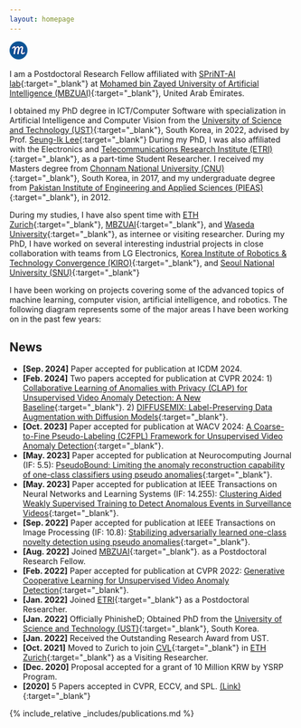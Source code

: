 ```yaml
---
layout: homepage
---
```



![](/assets/img/favicon.png)


I am a Postdoctoral Research Fellow affiliated with [SPriNT-AI lab](https://www.sprintai.org/){:target="_blank"} at [Mohamed bin Zayed University of Artificial Intelligence (MBZUAI)](https://mbzuai.ac.ae/){:target="_blank"}, United Arab Emirates. 

I obtained my PhD degree in ICT/Computer Software with specialization in Artificial Intelligence and Computer Vision from the [University of Science and Technology (UST)](www.ust.ac.kr/){:target="_blank"}, South Korea, in 2022, advised by Prof. [Seung-Ik Lee](https://sites.google.com/view/cvml-ust/professor?authuser=0/){:target="_blank"}  During my PhD, I was also affiliated with the Electronics and [Telecommunications Research Institute (ETRI)](www.etri.re.kr/){:target="_blank"}, as a part-time Student Researcher. I received my Masters degree from [Chonnam National University (CNU)](www.jnu.ac.kr/){:target="_blank"}, South Korea, in 2017, and my undergraduate degree from [Pakistan Institute of Engineering and Applied Sciences (PIEAS)](www.pieas.edu.pk/){:target="_blank"}, in 2012.

During my studies, I have also spent time with [ETH Zurich](https://ethz.ch/en.html/){:target="_blank"}, [MBZUAI](https://mbzuai.ac.ae/){:target="_blank"}, and [Waseda University](https://www.waseda.jp/top/en/){:target="_blank"}, as internee or visiting researcher. During my PhD, I have worked on several interesting industrial projects in close collaboration with teams from LG Electronics, [Korea Institute of Robotics & Technology Convergence (KIRO)](https://www.kiro.re.kr/eng/default.asp/){:target="_blank"}, and [Seoul National University (SNU)]( https://en.snu.ac.kr/index.html){:target="_blank"}

I have been working on projects covering some of the advanced topics of machine learning, computer vision, artificial intelligence, and robotics. The following diagram represents some of the major areas I have been working on in the past few years:




## News
- **[Sep. 2024]** Paper accepted for publication at ICDM 2024. 
- **[Feb. 2024]** Two papers accepted for publication at CVPR 2024: 1) [Collaborative Learning of Anomalies with Privacy (CLAP) for Unsupervised Video Anomaly Detection: A New Baseline](https://openaccess.thecvf.com/content/CVPR2024/papers/Al-lahham_Collaborative_Learning_of_Anomalies_with_Privacy_CLAP_for_Unsupervised_Video_CVPR_2024_paper.pdf){:target="_blank"}. 2) [DIFFUSEMIX: Label-Preserving Data Augmentation with Diffusion Models]( https://openaccess.thecvf.com/content/CVPR2024/papers/Islam_DiffuseMix_Label-Preserving_Data_Augmentation_with_Diffusion_Models_CVPR_2024_paper.pdf){:target="_blank"}.
- **[Oct. 2023]** Paper accepted for publication at WACV 2024: [A Coarse-to-Fine Pseudo-Labeling (C2FPL) Framework for Unsupervised Video Anomaly Detection](https://arxiv.org/abs/2310.17650){:target="_blank"}.
- **[May. 2023]** Paper accepted for publication at Neurocomputing Journal (IF: 5.5): [PseudoBound: Limiting the anomaly reconstruction capability of one-class classifiers using pseudo anomalies](https://arxiv.org/abs/2303.10704/){:target="_blank"}.
- **[May. 2023]** Paper accepted for publication at IEEE Transactions on Neural Networks and Learning Systems (IF: 14.255): [Clustering Aided Weakly Supervised Training to Detect Anomalous Events in Surveillance Videos](https://ieeexplore.ieee.org/document/10136845/){:target="_blank"}.
- **[Sep. 2022]** Paper accepted for publication at IEEE Transactions on Image Processing (IF: 10.8): [Stabilizing adversarially learned one-class novelty detection using pseudo anomalies](https://arxiv.org/pdf/2203.13716/){:target="_blank"}.
- **[Aug. 2022]** Joined [MBZUAI](https://mbzuai.ac.ae/){:target="_blank"}. as a Postdoctoral Research Fellow. 
- **[Feb. 2022]** Paper accepted for publication at CVPR 2022: [Generative Cooperative Learning for Unsupervised Video Anomaly Detection](https://openaccess.thecvf.com/content/CVPR2022/papers/Zaheer_Generative_Cooperative_Learning_for_Unsupervised_Video_Anomaly_Detection_CVPR_2022_paper.pdf){:target="_blank"}.
- **[Jan. 2022]** Joined [ETRI](www.etri.re.kr){:target="_blank"} as a Postdoctoral Researcher.
- **[Jan. 2022]** Officially PhinisheD; Obtained PhD from the [University of Science and Technology (UST)](www.ust.ac.kr/){:target="_blank"}, South Korea. 
- **[Jan. 2022]** Received the Outstanding Research Award from UST.
- **[Oct. 2021]** Moved to Zurich to join [CVL](https://vision.ee.ethz.ch/){:target="_blank"} in [ETH Zurich](https://ethz.ch/){:target="_blank"} as a Visiting Researcher.
- **[Dec. 2020]** Proposal accepted for a grant of 10 Million KRW by YSRP Program.
- **[2020]** 5 Papers accepted in CVPR, ECCV, and SPL. [(Link)](https://scholar.google.com/citations?hl=en&user=nFxWrXEAAAAJ&view_op=list_works/){:target="_blank"}



{% include_relative _includes/publications.md %}

<!-- {% include_relative _includes/services.md %} -->
